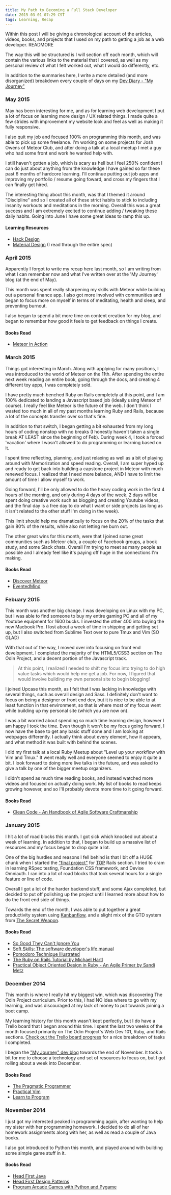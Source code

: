 ```yaml
---
title: My Path to Becoming a Full Stack Developer
date: 2015-03-01 07:29 CST
tags: Learning, Recap
---
```


Within this post I will be giving a chronological account of the articles, videos, books, and projects that I used on my path to getting a job as a web developer. READMORE

The way this will be structured is I will section off each month, which will contain the various links to the material that I covered, as well as my personal review of what I felt worked out, what I would do differently, etc.

In addition to the summaries here, I write a more detailed (and more disorganized) breakdown every couple of days on my [ Dev Diary - "My Journey" ](http://colbycheeze.blogspot.com/)

### May 2015
May has been interesting for me, and as for learning web development I put a lot of focus on learning more design / UX related things. I made quite a few strides with improvement my website look and feel as well as making it fully responsive.

I also quit my job and focused 100% on programming this month, and was able to pick up some freelance. I'm working on some projects for Josh Owens of Meteor Club, and after doing a talk at a local meetup I met a guy who had some front end work he wanted help with.

I still haven't gotten a job, which is scary as hell but I feel 250% confident I can do just about anything from the knowledge I have gained so far these past 6 months of hardcore learning. I'll continue putting out job apps and improving my portfolio / resume going foward, and cross my fingers that I can finally get hired.

The interesting thing about this month, was that I themed it around "Discipline" and so I created all of these strict habits to stick to including insanity workouts and meditations in the morning. Overall this was a great success and I am extremely excited to continue adding / tweaking these daily habits. Going into June I have some great ideas to ramp this up.

#### Learning Resources
  * [Hack Design](http://hackdesign.org)
  * [Material Design](http://www.google.com/design/spec/material-design/introduction.html) (I read through the entire spec)

### April 2015
Apparently I forgot to write my recap here last month, so I am writing from what I can remember now and what I've written over at the 'My Journey' blog (at the end of May).

This month was spent really sharpening my skills with Meteor while building out a personal finance app. I also got more involved with communities and began to focus more on myself in terms of meditating, health and sleep, and preventing burnout.

I also began to spend a bit more time on content creation for my blog, and began to remember how good it feels to get feedback on things I create.

#### Books Read
  * [Meteor in Action](http://www.manning.com/hochhaus/)

### March 2015
Things got interesting in March. Along with applying for many positions, I was introduced to the world of Meteor on the 11th. After spending the entire next week reading an entire book, going through the docs, and creating 4 different toy apps, I was completely sold.

I have pretty much benched Ruby on Rails completely at this point, and I am 100% dedicated to landing a Javascript based job (ideally using Meteor of course). I really feel like Meteor is the future of the web. I don't think I wasted too much in all of my past months learning Ruby and Rails, because a lot of the concepts transfer over so that's fine.

In addition to that switch, I began getting a bit exhausted from my long hours of coding nonstop with no breaks (I honestly haven't taken a single break AT LEAST since the beginning of Feb). During week 4, I took a forced 'vacation' where I wasn't allowed to do programming or learning based on it.

I spent time reflecting, planning, and just relaxing as well as a bit of playing around with Memorization and speed reading. Overall, I am super hyped up and ready to get back into building a capstone project in Meteor with much renewed focus. I realized that I need more balance, AND I have to limit the amount of time I allow myself to work.

Going forward, I'll be only allowed to do the heavy coding work in the first 4 hours of the morning, and only during 4 days of the week. 2 days will be spent doing creative work such as blogging and creating Youtube videos, and the final day is a free day to do what I want or side projects (as long as it isn't related to the other stuff I'm doing in the week).

This limit should help me dramatically to focus on the 20% of the tasks that gain 80% of the results, while also not letting me burn out.

The other great wins for this month, were that I joined some great communities such as Meteor club, a couple of Facebook groups, a book study, and some Slack chats. Overall I'm trying to meet as many people as possible and I already feel like it's paying off huge in the connections I'm making.

#### Books Read
  * [Discover Meteor](https://www.discovermeteor.com/)
  * [EventedMind](https://www.eventedmind.com/)

### Febuary 2015
This month was another big change. I was developing on Linux with my PC, but I was able to find someone to buy my entire gaming PC and all of my Youtube equipment for 1600 bucks. I invested the other 400 into buying the new Macbook Pro. I lost about a week of time in shipping and getting set up, but I also switched from Sublime Text over to pure Tmux and Vim (SO GLAD)

With that out of the way, I moved over into focusing on front end development. I completed the majority of the HTML5/CSS3 section on The Odin Project, and a decent portion of the Javascript track.

> At this point, I realized I needed to shift my focus into trying to do high value tasks which would help me get a job. For now, I figured that would involve building my own personal site to begin blogging!

I joined Upcase this month, as I felt that I was lacking in knowledge with several things, such as overall design and Sass. I definitely don't want to focus on being a designer or front end dev, but it is nice to be able to at least function in that environment, so that is where most of my focus went while building up my personal site (which you are now on).

I was a bit worried about spending so much time learning design, however I am happy I took the time. Even though it won't be my focus going forward, I now have the base to get any basic stuff done and I am looking at webpages differently. I actually think about every element, how it appears, and what method it was built with behind the scenes.

I did my first talk at a local Ruby Meetup about "Level up your workflow with Vim and Tmux." It went really well and everyone seemed to enjoy it quite a bit.  I look forward to doing more live talks in the future, and was asked to give a talk by one of the bigger meetup organizers.

I didn't spend as much time reading books, and instead watched more videos and focused on actually doing work. My list of books to read keeps growing however, and so I'll probably devote more time to it going forward.

#### Books Read
  * [ Clean Code - An Handbook of Agile Software Craftmanship
    ](http://www.amazon.com/Clean-Code-Handbook-Software-Craftsmanship/dp/0132350882)

### January 2015
I hit a lot of road blocks this month. I got sick which knocked out about a week of learning. In addition to that, I began to build up a massive list of resources and my focus began to drop quite a lot.

One of the big hurdles and reasons I fell behind is that I bit off a HUGE chunk when I started the ["final project"](http://www.theodinproject.com/ruby-on-rails/final-project) for [TOP](http://www.theodinproject.com) Rails section. I tried to cram in learning RSpec testing, Foundation CSS framework, and Devise Omniauth. I ran into a lot of road blocks that took several hours for a single feature or line of code.

Overall I got a lot of the harder backend stuff, and some Ajax completed, but decided to put off polishing up the project until I learned more about how to do the front end side of things.

Towards the end of the month, I was able to put together a great productivity system using [Kanbanflow](http://kanbanflow.com), and a slight mix of the GTD system from [The Secret Weapon](http://www.thesecretweapon.org).

#### Books Read
  * [So Good They Can't Ignore
    You](http://www.amazon.com/Good-They-Cant-Ignore-You/dp/1455509124)
  * [Soft Skills: The software developer's life
    manual](http://www.amazon.com/Soft-Skills-software-developers-manual/dp/1617292397)
  * [ Pomodoro Technique Illustrated
    ](http://www.amazon.com/Pomodoro-Technique-Illustrated-Pragmatic-Life/dp/1934356506)
  * [ The Ruby on Rails Tutorial by Michael Hartl
    ](https://www.railstutorial.org/)
  * [ Practical Object Oriented Design in Ruby - An Agile Primer by Sandi Metz
    ](http://www.poodr.com/)


### December 2014
This month is where I really hit my biggest win, which was discovering The Odin Project curriculum. Prior to this, I had NO idea where to go with my learning, and was discouraged at my lack of money to put towards joining a boot camp.

My learning history for this month wasn't kept perfectly, but I do have a Trello board that I began around this time. I spent the last two weeks of the month focused primarily on The Odin Project's Web Dev 101, Ruby, and Rails sections. [Check out the Trello board progress](https://trello.com/b/i5L13ALl/learn-programming) for a nice breakdown of tasks I completed.

I began the ["My Journey" dev blog](http://colbycheeze.blogspot.com/2014/12/motivated-yes-scattered-and-inefficient.html) towards the end of November. It took a bit for me to choose a technology and set of resources to focus on, but I got rolling about a week into December.  

#### Books Read
  * [ The Pragmatic Programmer ](https://pragprog.com/the-pragmatic-programmer)
  * [ Practical Vim ](https://pragprog.com/book/dnvim/practical-vim)
  * [ Learn to Program ](https://pragprog.com/book/dnvim/practical-vim)

### November 2014
I just got my interested peaked in programming again, after wanting to help my sister with her programming homework. I decided to do all of her homework assignments along with her, as well as read a couple of Java books.

I also got introduced to Python this month, and played around with building some simple game stuff in it.

#### Books Read
 * [ Head First Java
   ](http://www.amazon.com/Head-First-Java-2nd-Edition/dp/0596009208)
 * [ Head First Design Patterns
   ](http://www.amazon.com/Head-First-Design-Patterns-Freeman/dp/0596007124)
 * [ Program Arcade Games with Python and Pygame ](http://programarcadegames.com/)
